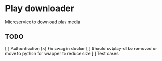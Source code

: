 # Play downloader

Microservice to download play media

## TODO

[ ] Authentication
[x] Fix swag in docker
[ ] Should svtplay-dl be removed or move to python for wrapper to reduce size 
[ ] Test cases
